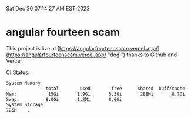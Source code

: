 Sat Dec 30 07:14:27 AM EST 2023

# angular fourteen scam


This project is live at [https://angularfourteenscam.vercel.app/](https://angularfourteenscam.vercel.app/ "dog!") thanks to Github and Vercel.

CI Status: 

```bash
System Memory
               total        used        free      shared  buff/cache   available
Mem:            15Gi       1.9Gi       5.3Gi       288Mi       8.7Gi        13Gi
Swap:          8.0Gi       1.2Mi       8.0Gi
System Storage
725M	.
